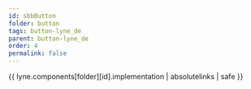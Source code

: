 ```yaml
---
id: sbbButton
folder: button
tags: button-lyne_de
parent: button-lyne_de
order: 4
permalink: false  
---
```

{{ lyne.components[folder][id].implementation | absolutelinks | safe }}


